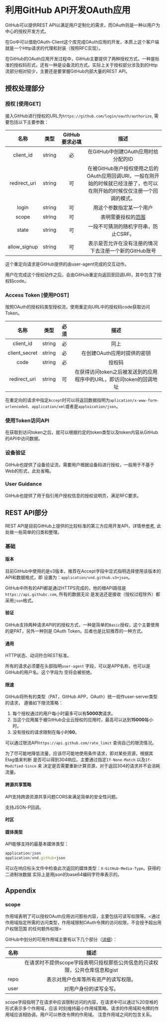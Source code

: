# 利用GitHub API开发OAuth应用

GitHub可以提供REST API以满足用户定制化的需求，而OAuth则是一种以用户为中心的授权开发方式。

在Go中可以借助OAuth-Client这个库完成OAuth应用的开发，本质上这个客户端就是一个Http请求的代理和封装（按照RFC实现）。

在GitHub的OAuth应用开发过程中，GitHub主要提供了两种授权方式，一种是标准的授权码形式，还有一种是设备流的方式。实际上关于授权部分涉及到的Http流部分相对较少，主要还是要掌握GitHub内部大量的REST API。

## 授权处理部分

### 授权 [使用GET]

接入GitHub进行授权的URL为`https://github.com/login/oauth/authorize`, 需要包括以下主要参数：

|      名称      |   类型   | GitHub要求必填 |                                  描述                                  |
|:------------:|:------:|:----------:|:--------------------------------------------------------------------:|
|  client_id   | string |     必      |                       在GitHub中创建OAuth应用时给分配的ID                       |
| redirect_uri | string |     可      | 在被GitHub账户授权使用之后的OAuth应用回调URI，一般在刚开始的时候就已经注册了，也可以在刚开始的时候仅仅注册一个回调的模式。 |
|    login     | string |     可      |                             用这个参数指定某一个用户                             |
|    scope     | string |     可      |                           表明需要授权的[范围](#1)                            |
|    state     | string |     可      |                         一段不可猜测的随机字符串，防止CSRF。                         |
| allow_signup | string |     可      |                    表示是否允许在没有注册的情况下去注册一个新的GitHub账号                    |

这个重定向请求是GitHub提供的由user-agent完成的交互动作。

用户在完成这个授权动作之后，会由GitHub重定向返回至回调URI，其中包含了授权码code。

### Access Token [使用POST]

按照OAuth的授权码类型授权流，使用重定向URL中的授权码code获取访问Token。

|      名称       |   类型   | 必须  |                    描述                    |
|:-------------:|:------:|:---:|:----------------------------------------:|
|   client_id   | string |  必  |                    同上                    |
| client_secret | string |  必  |             在创建OAuth应用时提供的密钥             |
|     code      | string |  必  |                   授权码                    |
| redirect_uri  | string |  可  | 在获得访问token之后被发送到的应用程序中的URL，即访问token的回调地址 |

在重定向的请求中指定`Accept`时可以将返回数据指明为`aplication/x-www-form-urlencoded`、`application/xml`或者是`apploication/json`。

### 使用Token访问API

在获取到访问token之后，就可以根据约定的token类型以及token内容从GitHub的API中访问数据。

### 设备验证

GitHub也提供了设备验证流，需要用户根据设备码进行授权，一般用于不基于Web的形式，此处省略。

### User Guidance

GitHub也提供了用于指引用户授权信息的授权说明页，满足RFC要求。

## REST API部分

REST API是目前GitHub上提供的比较标准的第三方应用开发API，详情参[参考](https://docs.github.com/cn/rest),
此处做一些简单的归类和整理。

### 基础

#### 版本

目前GitHub中使用的是v3版本，推荐在Accept字段中显式指明选择使用该版本的API和数据格式，即
设置为：`application/vnd.github.v3+json`。

GitHub中所有的API都是通过HTTPS完成的，他的根API路径是`https://api.githubc.com`, 所有的数据无论
是发送还是接收（授权过程除外）都采用`json`格式。

#### 验证

GitHub支持两种请求API时的授权方式，一种是简单的`Basic`授权，这个主要使用的是PAT，另外一种则是
OAuth Token。后者也是比较推荐的一种方式。

#### 通用

HTTP状态、动词符合REST标准。

所有的请求必须要在头部指明`user-agent` 字段，可以是APP名称，也可以是GitHub的用户名。这个字段为
空将会被拒绝。

#### 限速

GitHub将所有的类型（PAT，GitHub APP，OAuth）统一视作user-server类型的请求，
遵循如下限流策略：

1. 每个授权通过的用户每小时最多可以有**5000次**请求。
2. 当这个应用属于被GitHub企业云授权的应用时，最高可以达到**15000**每小时。
3. 没有授权的请求限制在每小时**60**。

可以通过限流API`https://api.github.com/rate_limit` 查询自己的限流情况。

为了尽可能地降低流量，应该尽可能地使用条件请求，即对某些资源，根据其Etag值来判断
是否可以得到304响应。主要通过指定`If-None-Match` 以及`If-Modified-Since` 来
决定是否需要重新计算资源，对于返回304的请求并不会消耗流量。

#### 跨源共享策略

API支持跨源资源共享问题CORS来满足简单的安全性问题。

支持JSON-P回调。

#### 时区

#### 媒体类型

API能够支持的最基本媒体类型：

```js
application/json
application/vnd.github+json
```

可以在响应标头文件中检查此次返回的媒体类型：`X-GitHub-Media-Type`。获得的二进制块数据
实际上是用json的base64编码字符串表示的。

## Appendix

### <span id="1">scope</span>

作用域表明了可以授权OAuth应用访问那些内容，主要包括可读写权限等。<通过作用域指定所需的访问类型，作用域限制OAuth令牌的访问权限，不会授予超出用户权限范围
的任何额外权限>

GitHub中划分的可用作用域主要有以下几个部分（[详细](https://docs.github.com/cn/developers/apps/building-oauth-apps/scopes-for-oauth-apps)）：

|  名称  |                     描述                     |
|:----:|:------------------------------------------:|
|      | 在请求时不提供scope字段表明只授权那些公共信息的只读权限，公共仓库信息和gist |
| repo |             表示对用户仓库等所有资产的读写权限。             |
| user |                对用户身份的读写全写。                 |

scope字段指明了在请求中应该限制访问的内容，在请求中可以通过%20空格的形式表示多个作用域，应该
时刻维持最小作用域策略。请求的作用域和令牌的作用域应该相协调，用户可以修改令牌的作用域。
注意作用域之间的包含关系。


